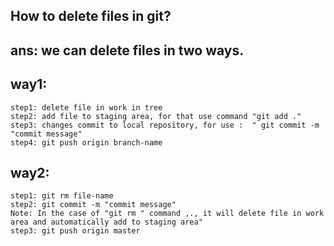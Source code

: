 ## How to delete files in git?
## ans: we can delete files in two ways.

## way1:
```
step1: delete file in work in tree
step2: add file to staging area, for that use command "git add ."
step3: changes commit to local repository, for use :  " git commit -m "commit message"
step4: git push origin branch-name   
```

## way2: 
```
step1: git rm file-name
step2: git commit -m "commit message" 
Note: In the case of "git rm " command ,., it will delete file in work area and automatically add to staging area"
step3: git push origin master
``` 